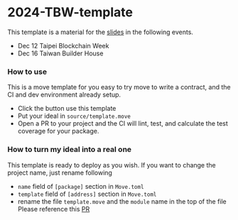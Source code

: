 # 2024-TBW-template
This template is a material for the [slides](https://slides.com/yanganto/tbw-2024) in the following events.
- Dec 12 Taipei Blockchain Week
- Dec 16 Taiwan Builder House 


### How to use

This is a move template for you easy to try move to write a contract, and the CI and dev environment already setup.
- Click the button use this template
- Put your ideal in `source/template.move`
- Open a PR to your project and the CI will lint, test, and calculate the test coverage for your package.


### How to turn my ideal into a real one

This template is ready to deploy as you wish.
If you want to change the project name, just rename following
- `name` field of `[package]` section in `Move.toml`
- `template` field of `[address]` section in `Move.toml`
- rename the file `template.move` and the `module` name in the top of the file
Please reference this [PR](https://github.com/yanganto/GororoWarranty/pull/1)
